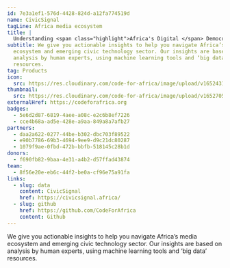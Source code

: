 ```yaml
---
id: 7e3a1ef1-576d-4428-824d-a12fa774519d
name: CivicSignal
tagLine: Africa media ecosystem
title: |
  Understanding <span class="highlight">Africa's Digital </span> Democracies
subtitle: We give you actionable insights to help you navigate Africa’s media
  ecosystem and emerging civic technology sector. Our insights are based on
  analysis by human experts, using machine learning tools and ‘big data’
  resources.
tag: Products
icon:
  src: https://res.cloudinary.com/code-for-africa/image/upload/v1652431239/codeforafrica/icons/Type_CivicSignal_ayzj31.svg
thumbnail:
  src: https://res.cloudinary.com/code-for-africa/image/upload/v1652705959/codeforafrica/images/Property_1_PesaCheck_iahlrh.jpg
externalHref: https://codeforafrica.org
badges:
  - 5e6d2d87-6819-4aee-a08c-e2c6b8ef7226
  - cce4b68a-ad5e-428e-a9aa-849a8a7afb27
partners:
  - daa2a622-0277-44be-b302-dbc703f89522
  - e90b7786-69b3-4694-9ee9-d9c21dc80287
  - 1079f9ae-0fbd-472b-bbfb-518145c28b1d
donors:
  - f690fb82-9baa-4e31-a4b2-d57ffad43874
team:
  - 8f56e20e-eb6c-44f2-be0a-cf96e75a91fa
links:
  - slug: data
    content: CivicSignal
    href: https://civicsignal.africa/
  - slug: github
    href: https://github.com/CodeForAfrica
    content: Github
---
```


We give you actionable insights to help you navigate Africa’s media ecosystem and emerging civic technology sector. Our insights are based on analysis by human experts, using machine learning tools and ‘big data’ resources.

